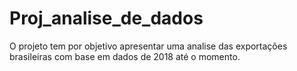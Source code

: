 # Proj_analise_de_dados
 O projeto tem por objetivo apresentar uma analise das exportações brasileiras com base em dados de 2018 até o momento.
